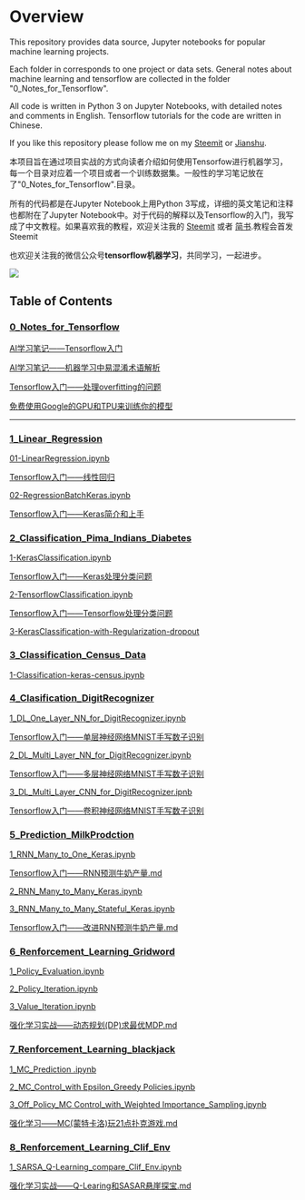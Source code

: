 # Overview

This repository provides data source, Jupyter notebooks for popular machine learning projects.

Each folder in corresponds to one project or data sets. General notes about machine learning and tensorflow are collected in the folder "0_Notes_for_Tensorflow".

All code is written in Python 3 on Jupyter Notebooks, with detailed notes and comments in English. Tensorflow tutorials for the code are written in Chinese.

If you like this repository please follow me on my [Steemit](https://steemit.com/@hongtao) or [Jianshu](https://www.jianshu.com/).

本项目旨在通过项目实战的方式向读者介绍如何使用Tensorfow进行机器学习，每一个目录对应着一个项目或者一个训练数据集。一般性的学习笔记放在了"0_Notes_for_Tensorflow".目录。

所有的代码都是在Jupyter Notebook上用Python 3写成，详细的英文笔记和注释也都附在了Jupyter Notebook中。对于代码的解释以及Tensorflow的入门，我写成了中文教程。如果喜欢我的教程，欢迎关注我的 [Steemit](https://steemit.com/@hongtao) 或者 [简书](https://www.jianshu.com/).教程会首发Steemit

也欢迎关注我的微信公众号**tensorflow机器学习**，共同学习，一起进步。

![](https://ws2.sinaimg.cn/large/006tKfTcgy1g1oq6xu1iaj307607674q.jpg)

## Table of Contents 

### [0_Notes_for_Tensorflow](https://github.com/zht007/tensorflow-practice/tree/master/0_Notes_for_Tensorflow)

[AI学习笔记——Tensorflow入门](https://github.com/zht007/tensorflow-practice/blob/master/0_Notes_for_Tensorflow/AI%E5%AD%A6%E4%B9%A0%E7%AC%94%E8%AE%B0%E2%80%94%E2%80%94Tensorflow%E5%85%A5%E9%97%A8.md)

[AI学习笔记——机器学习中易混淆术语解析](https://github.com/zht007/tensorflow-practice/blob/master/0_Notes_for_Tensorflow/AI%E5%AD%A6%E4%B9%A0%E7%AC%94%E8%AE%B0%E2%80%94%E2%80%94%E6%9C%BA%E5%99%A8%E5%AD%A6%E4%B9%A0%E4%B8%AD%E6%98%93%E6%B7%B7%E6%B7%86%E6%9C%AF%E8%AF%AD%E8%A7%A3%E6%9E%90.md)

[Tensorflow入门——处理overfitting的问题](https://github.com/zht007/tensorflow-practice/blob/master/0_Notes_for_Tensorflow/Tensorflow%E5%85%A5%E9%97%A8%E2%80%94%E2%80%94%E5%A4%84%E7%90%86overfitting%E7%9A%84%E9%97%AE%E9%A2%98.md)

[免费使用Google的GPU和TPU来训练你的模型](https://github.com/zht007/tensorflow-practice/blob/master/0_Notes_for_Tensorflow/%E5%85%8D%E8%B4%B9%E4%BD%BF%E7%94%A8Google%E7%9A%84GPU%E5%92%8CTPU%E6%9D%A5%E8%AE%AD%E7%BB%83%E4%BD%A0%E7%9A%84%E6%A8%A1%E5%9E%8B.md)

----

### [1_Linear_Regression](https://github.com/zht007/tensorflow-practice/tree/master/1_Linear_Regression)

[01-LinearRegression.ipynb](https://github.com/zht007/tensorflow-practice/blob/master/1_Linear_Regression/01-LinearRegression.ipynb)

[Tensorflow入门——线性回归](https://github.com/zht007/tensorflow-practice/blob/master/1_Linear_Regression/Tensorflow%E5%85%A5%E9%97%A8%E2%80%94%E2%80%94%E7%BA%BF%E6%80%A7%E5%9B%9E%E5%BD%92.md)

[02-RegressionBatchKeras.ipynb](https://github.com/zht007/tensorflow-practice/blob/master/1_Linear_Regression/02-RegressionBatchKeras.ipynb)

[Tensorflow入门——Keras简介和上手](https://github.com/zht007/tensorflow-practice/blob/master/1_Linear_Regression/Tensorflow%E5%85%A5%E9%97%A8%E2%80%94%E2%80%94Keras%E7%AE%80%E4%BB%8B%E5%92%8C%E4%B8%8A%E6%89%8B.md)



### [2_Classification_Pima_Indians_Diabetes](https://github.com/zht007/tensorflow-practice/tree/master/2_Classification_Pima_Indians_Diabetes)

[1-KerasClassification.ipynb](https://github.com/zht007/tensorflow-practice/blob/master/2_Classification_Pima_Indians_Diabetes/1-KerasClassification.ipynb)

[Tensorflow入门——Keras处理分类问题](https://github.com/zht007/tensorflow-practice/blob/master/2_Classification_Pima_Indians_Diabetes/Tensorflow%E5%85%A5%E9%97%A8%E2%80%94%E2%80%94Keras%E5%A4%84%E7%90%86%E5%88%86%E7%B1%BB%E9%97%AE%E9%A2%98.md)

[2-TensorflowClassification.ipynb](https://github.com/zht007/tensorflow-practice/blob/master/2_Classification_Pima_Indians_Diabetes/2-TensorflowClassification.ipynb)

[Tensorflow入门——Tensorflow处理分类问题](https://github.com/zht007/tensorflow-practice/blob/master/2_Classification_Pima_Indians_Diabetes/Tensorflow%E5%85%A5%E9%97%A8%E2%80%94%E2%80%94Tensorflow%E5%A4%84%E7%90%86%E5%88%86%E7%B1%BB%E9%97%AE%E9%A2%98.md)

[3-KerasClassification-with-Regularization-dropout](https://github.com/zht007/tensorflow-practice/blob/master/2_Classification_Pima_Indians_Diabetes/3-KerasClassification-with-Regularization-dropout.ipynb)



### [3_Classification_Census_Data](https://github.com/zht007/tensorflow-practice/tree/master/3_Classification_Census_Data)

[1-Classification-keras-census.ipynb](https://github.com/zht007/tensorflow-practice/blob/master/3_Classification_Census_Data/1-Classification-keras-census.ipynb)



### [4_Clasification_DigitRecognizer](https://github.com/zht007/tensorflow-practice/tree/master/4_Clasification_DigitRecognizer)

[1_DL_One_Layer_NN_for_DigitRecognizer.ipynb](https://github.com/zht007/tensorflow-practice/blob/master/4_Clasification_DigitRecognizer/1_DL_One_Layer_NN_for_DigitRecognizer.ipynb)

[Tensorflow入门——单层神经网络MNIST手写数子识别](https://github.com/zht007/tensorflow-practice/blob/master/4_Clasification_DigitRecognizer/Tensorflow%E5%85%A5%E9%97%A8%E2%80%94%E2%80%94%E5%8D%95%E5%B1%82%E7%A5%9E%E7%BB%8F%E7%BD%91%E7%BB%9CMNIST%E6%89%8B%E5%86%99%E6%95%B0%E5%AD%97%E8%AF%86%E5%88%AB.md)

[2_DL_Multi_Layer_NN_for_DigitRecognizer.ipynb](https://github.com/zht007/tensorflow-practice/blob/master/4_Clasification_DigitRecognizer/2_DL_Multi_Layer_NN_for_DigitRecognizer.ipynb)

[Tensorflow入门——多层神经网络MNIST手写数子识别](https://github.com/zht007/tensorflow-practice/blob/master/4_Clasification_DigitRecognizer/Tensorflow%E5%85%A5%E9%97%A8%E2%80%94%E2%80%94%E5%A4%9A%E5%B1%82%E7%A5%9E%E7%BB%8F%E7%BD%91%E7%BB%9CMNIST%E6%89%8B%E5%86%99%E6%95%B0%E5%AD%97%E8%AF%86%E5%88%AB.md)

[3_DL_Multi_Layer_CNN_for_DigitRecognizer.ipnb](https://github.com/zht007/tensorflow-practice/blob/master/4_Clasification_DigitRecognizer/3_DL_Multi_Layer_CNN_for_DigitRecognizer.ipynb)

[Tensorflow入门——卷积神经网络MNIST手写数子识别](https://github.com/zht007/tensorflow-practice/blob/master/4_Clasification_DigitRecognizer/Tensorflow%E5%85%A5%E9%97%A8%E2%80%94%E2%80%94%E5%8D%B7%E7%A7%AF%E7%A5%9E%E7%BB%8F%E7%BD%91%E7%BB%9CMNIST%E6%89%8B%E5%86%99%E6%95%B0%E5%AD%97%E8%AF%86%E5%88%AB.md)



### [5_Prediction_MilkProdction](https://github.com/zht007/tensorflow-practice/tree/master/5_Prediction_MilkProdction)

[1_RNN_Many_to_One_Keras.ipynb](https://github.com/zht007/tensorflow-practice/blob/master/5_Prediction_MilkProdction/1_RNN_Many_to_One_Keras.ipynb)

[Tensorflow入门——RNN预测牛奶产量.md](https://github.com/zht007/tensorflow-practice/blob/master/5_Prediction_MilkProdction/Tensorflow%E5%85%A5%E9%97%A8%E2%80%94%E2%80%94RNN%E9%A2%84%E6%B5%8B%E7%89%9B%E5%A5%B6%E4%BA%A7%E9%87%8F.md)

[2_RNN_Many_to_Many_Keras.ipynb](https://github.com/zht007/tensorflow-practice/blob/master/5_Prediction_MilkProdction/2_RNN_Many_to_Many_Keras.ipynb)

[3_RNN_Many_to_Many_Stateful_Keras.ipynb](https://github.com/zht007/tensorflow-practice/blob/master/5_Prediction_MilkProdction/3_RNN_Many_to_Many_Stateful_Keras.ipynb)

[Tensorflow入门——改进RNN预测牛奶产量.md](https://github.com/zht007/tensorflow-practice/blob/master/5_Prediction_MilkProdction/Tensorflow入门——改进RNN预测牛奶产量.md)



### [6_Renforcement_Learning_Gridword](https://github.com/zht007/tensorflow-practice/tree/master/6_Renforcement_Learning_Gridword)

[1_Policy_Evaluation.ipynb](https://github.com/zht007/tensorflow-practice/blob/master/6_Renforcement_Learning_Gridword/1_Policy_Evaluation.ipynb)

[2_Policy_Iteration.ipynb](https://github.com/zht007/tensorflow-practice/blob/master/6_Renforcement_Learning_Gridword/2_Policy_Iteration.ipynb)

[3_Value_Iteration.ipynb](https://github.com/zht007/tensorflow-practice/blob/master/6_Renforcement_Learning_Gridword/3_Value_Iteration.ipynb)

[强化学习实战——动态规划(DP)求最优MDP.md](https://github.com/zht007/tensorflow-practice/blob/master/6_Renforcement_Learning_Gridword/强化学习实战——动态规划(DP)求最优MDP.md)



### [7_Renforcement_Learning_blackjack](https://github.com/zht007/tensorflow-practice/tree/master/7_Renforcement_Learning_blackjack)

[1_MC_Prediction .ipynb](https://github.com/zht007/tensorflow-practice/blob/master/7_Renforcement_Learning_blackjack/1_MC_Prediction%20.ipynb)

[2_MC_Control_with Epsilon_Greedy Policies.ipynb](https://github.com/zht007/tensorflow-practice/blob/master/7_Renforcement_Learning_blackjack/2_MC_Control_with%20Epsilon_Greedy%20Policies.ipynb)

[3_Off_Policy_MC Control_with_Weighted Importance_Sampling.ipynb](https://github.com/zht007/tensorflow-practice/blob/master/7_Renforcement_Learning_blackjack/3_Off_Policy_MC%20Control_with_Weighted%20Importance_Sampling.ipynb)

[强化学习——MC(蒙特卡洛)玩21点扑克游戏.md](https://github.com/zht007/tensorflow-practice/blob/master/7_Renforcement_Learning_blackjack/强化学习——MC(蒙特卡洛)玩21点扑克游戏.md)



### [8_Renforcement_Learning_Clif_Env](https://github.com/zht007/tensorflow-practice/tree/master/8_Renforcement_Learning_Clif_Env)

[1_SARSA_Q-Learning_compare_Clif_Env.ipynb](https://github.com/zht007/tensorflow-practice/blob/master/8_Renforcement_Learning_Clif_Env/1_SARSA_Q-Learning_compare_Clif_Env.ipynb)

[强化学习实战——Q-Learing和SASAR悬崖探宝.md](https://github.com/zht007/tensorflow-practice/blob/master/8_Renforcement_Learning_Clif_Env/强化学习实战——Q-Learing和SASAR悬崖探宝.md)

